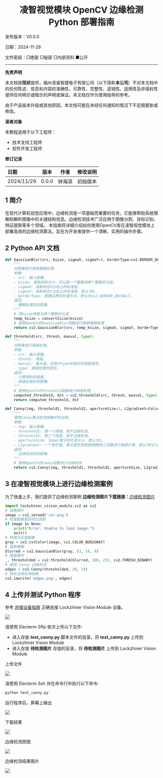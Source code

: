 <h1 align="center">凌智视觉模块 OpenCV 边缘检测 Python 部署指南</h1>

发布版本：V0.0.0

日期：2024-11-29

文件密级：□绝密 □秘密 □内部资料 ■公开  

---

**免责声明**  

本文档按**现状**提供，福州凌睿智捷电子有限公司（以下简称**本公司**）不对本文档中的任何陈述、信息和内容的准确性、可靠性、完整性、适销性、适用性及非侵权性提供任何明示或暗示的声明或保证。本文档仅作为使用指导的参考。  

由于产品版本升级或其他原因，本文档可能在未经任何通知的情况下不定期更新或修改。  

**读者对象**  

本教程适用于以下工程师：  

- 技术支持工程师  
- 软件开发工程师  

**修订记录**  

| **日期**     | **版本** | **作者** | **修改说明** |
|:-----------| -------- |--------| ------------ |
| 2024/11/29 | 0.0.0    | 钟海滨    | 初始版本     |

## 1 简介

在现代计算机视觉应用中，边缘检测是一项基础而重要的任务，它能够帮助系统理解和解析图像中的关键结构信息。边缘检测技术广泛应用于图像分割、目标识别、特征提取等多个领域。
本指南将详细介绍如何使用OpenCV库在凌智视觉模块上部署高效的边缘检测算法，旨在为开发者提供一个清晰、实用的操作步骤。


## 2 Python API 文档

```python
def GaussianBlur(src, ksize, sigmaX, sigmaY=0, borderType=cv2.BORDER_DEFAULT):
    """
    对图像进行高斯模糊处理。
    参数:
    - src: 输入图像。
    - ksize: 高斯核的大小，可以是一个整数或两个整数的元组。
    - sigmaX: 高斯核在X方向上的标准差。
    - sigmaY: 高斯核在Y方向上的标准差，默认为0。
    - borderType: 图像边界的处理方式，默认为cv2.BORDER_DEFAULT。
    返回:
    - 模糊处理后的图像。
    """
    # 将ksize转换为两个整数的元组
    temp_ksize = convert2size(ksize)
    # 使用OpenCV的GaussianBlur函数进行高斯模糊处理
    return cv2.GaussianBlur(src, temp_ksize, sigmaX, sigmaY, borderType)

def threshold(src, thresh, maxval, type):
    """
    对图像进行阈值处理。
    参数:
    - src: 输入图像。
    - thresh: 阈值。
    - maxval: 最大值，应用于type所指定的阈值类型。
    - type: 阈值处理的类型。
    返回:
    - 计算得到的阈值。
    - 阈值处理后的图像。
    """
    # 使用OpenCV的threshold函数进行阈值处理
    computed_threshold, dst = cv2.threshold(src, thresh, maxval, type)
    return computed_threshold, dst

def Canny(img, threshold1, threshold2, apertureSize=3, L2gradient=False):
    """
    使用Canny算法检测图像中的边缘。
    参数:
    - img: 输入图像。
    - threshold1: 第一个阈值，用于边缘检测。
    - threshold2: 第二个阈值，用于边缘检测。
    - apertureSize: Sobel算子的孔径大小，默认为3。
    - L2gradient: 一个布尔值，表示是否使用更精确的L2范数进行梯度计算，默认为False。
    返回:
    - 边缘检测后的图像。
    """
    # 使用OpenCV的Canny函数进行边缘检测
    return cv2.Canny(img, threshold1, threshold2, apertureSize, L2gradient)

```


## 3 在凌智视觉模块上进行边缘检测案例   

为了快速上手，我们提供了边缘检测案例
**边缘检测图片下载链接：**[边缘检测图片](https://gitee.com/LockzhinerAI/LockzhinerVisionModule/releases/download/v0.0.4/car.png)

```python
import lockzhiner_vision_module.cv2 as cv2
# 读取图片
image = cv2.imread('car.png')
# 检查图像是否成功读取
if image is None:
    print("Error: Unable to load image.")
    exit()
# 转换为灰度图像
gray = cv2.cvtColor(image, cv2.COLOR_BGR2GRAY)
# 高斯模糊
blurred = cv2.GaussianBlur(gray, (3, 3), 0)
# 阈值操作
_, thresholded = cv2.threshold(blurred, 100, 255, cv2.THRESH_BINARY)
# 使用 Canny 边缘检测
edges = cv2.Canny(thresholded, 20, 10)
# 保存边缘检测结果
cv2.imwrite('edges.png', edges)
```

## 4 上传并测试 Python 程序

参考 [连接设备指南](../../../docs/introductory_tutorial/connect_device_using_ssh.md) 正确连接 Lockzhiner Vision Module 设备。

![](../../../../docs/introductory_tutorial/images/connect_device_using_ssh/ssh_success.png)

请使用 Electerm Sftp 依次上传以下文件:

- 进入存放 **test_canny.py** 脚本文件的目录，将 **test_canny.py** 上传到 Lockzhiner Vision Module
- 进入存放 **待检测图片** 存放的目录，将 **待检测图片** 上传到 Lockzhiner Vision Module

上传文件

![](./images/img.png)

请使用 Electerm Ssh 并在命令行中执行以下命令:

```bash
python test_canny.py
```

运行程序后，屏幕上输出 

![](./images/img_2.png)

下载结果

![](./images/img_1.png)

边缘检测原图

![](./images/car.png)

边缘检测结果图片

![](./images/edges.png)




